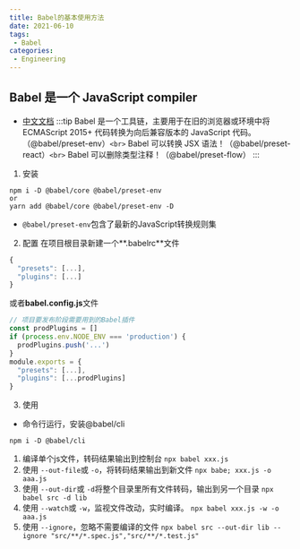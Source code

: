 ```yaml
---
title: Babel的基本使用方法
date: 2021-06-10
tags:
 - Babel
categories:
 - Engineering
---
```

## Babel 是一个 JavaScript compiler

- [中文文档](https://babel.docschina.org/)
  :::tip
  Babel 是一个工具链，主要用于在旧的浏览器或环境中将 ECMAScript 2015+ 代码转换为向后兼容版本的 JavaScript 代码。（@babel/preset-env）`<br>`
  Babel 可以转换 JSX 语法！（@babel/preset-react）`<br>`
  Babel 可以删除类型注释！（@babel/preset-flow）
  :::

1. 安装

```shell
npm i -D @babel/core @babel/preset-env
or
yarn add @babel/core @babel/preset-env -D
```

- `@babel/preset-env`包含了最新的JavaScript转换规则集

2. 配置
   在项目根目录新建一个**.babelrc**文件

```js
{
  "presets": [...],
  "plugins": [...]
}
```

或者**babel.config.js**文件

```js
// 项目要发布阶段需要用到的Babel插件
const prodPlugins = []
if (process.env.NODE_ENV === 'production') {
  prodPlugins.push('...')
}
module.exports = {
  "presets": [...],
  "plugins": [...prodPlugins]
}
```

3. 使用

- 命令行运行，安装@babel/cli

```shell
npm i -D @babel/cli
```

1. 编译单个js文件，转码结果输出到控制台
   `npx babel xxx.js`
2. 使用 `--out-file`或 `-o`，将转码结果输出到新文件
   `npx babe; xxx.js -o aaa.js`
3. 使用 `--out-dir`或 `-d`将整个目录里所有文件转码，输出到另一个目录
   `npx babel src -d lib`
4. 使用 `--watch`或 `-w`，监视文件改动，实时编译。
   `npx babel xxx.js -w -o aaa.js`
5. 使用 `--ignore`，忽略不需要编译的文件
   `npx babel src --out-dir lib --ignore "src/**/*.spec.js","src/**/*.test.js"`
